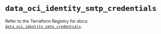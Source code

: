 # `data_oci_identity_smtp_credentials`

Refer to the Terraform Registry for docs: [`data_oci_identity_smtp_credentials`](https://registry.terraform.io/providers/oracle/oci/6.18.0/docs/data-sources/identity_smtp_credentials).
